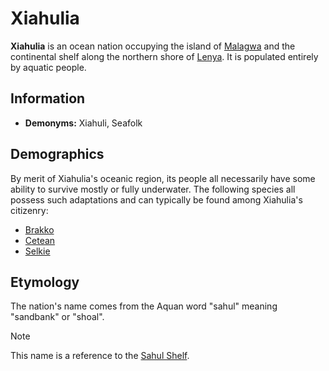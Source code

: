 # Xiahulia

**Xiahulia** is an ocean nation occupying the island of [Malagwa](../ch-4-esterfell-gazetteer/esterfell/malagwa.md) and the continental shelf along the northern shore of [Lenya](../ch-4-esterfell-gazetteer/esterfell/lenya/). It is populated entirely by aquatic people.

## Information

- **Demonyms:** Xiahuli, Seafolk

## Demographics

By merit of Xiahulia's oceanic region, its people all necessarily have some ability to survive mostly or fully underwater. The following species all possess such adaptations and can typically be found among Xiahulia's citizenry:

- [Brakko](../ch-5-character-options/species/brakko/)
- [Cetean](../ch-5-character-options/species/cetean/)
- [Selkie](../ch-5-character-options/species/selkie/)

## Etymology

The nation's name comes from the Aquan word "sahul" meaning "sandbank" or "shoal".

> [!NOTE]
> This name is a reference to the [Sahul Shelf](https://en.wikipedia.org/wiki/Sahul_Shelf).
